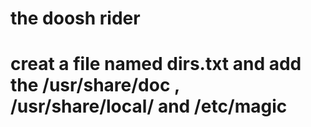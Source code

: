 #  the doosh rider
#  creat a file named dirs.txt and add the /usr/share/doc , /usr/share/local/ and /etc/magic
